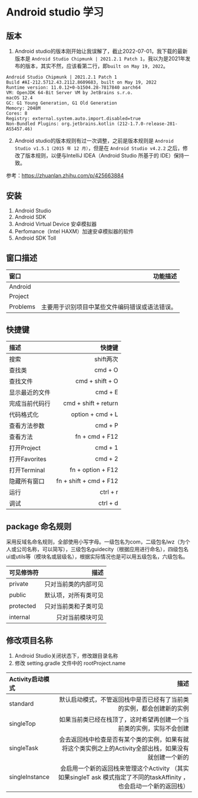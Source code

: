 # Android studio 学习

## 版本

1. Android studio的版本刚开始让我误解了，截止2022-07-01，我下载的最新版本是 `Android Studio Chipmunk | 2021.2.1 Patch 1`，我以为是2021年发布的版本，其实不然，应该看第二行，即`built on May 19, 2022`。


```
Android Studio Chipmunk | 2021.2.1 Patch 1
Build #AI-212.5712.43.2112.8609683, built on May 19, 2022
Runtime version: 11.0.12+0-b1504.28-7817840 aarch64
VM: OpenJDK 64-Bit Server VM by JetBrains s.r.o.
macOS 12.4
GC: G1 Young Generation, G1 Old Generation
Memory: 2048M
Cores: 8
Registry: external.system.auto.import.disabled=true
Non-Bundled Plugins: org.jetbrains.kotlin (212-1.7.0-release-281-AS5457.46)
```

2. Android studio的版本规则有过一次调整，之前是版本规则是 `Android Studio v1.5.1（2015 年 12 月）`，但是在 `Android Studio v4.2.2` 之后，修改了版本规则，以便与IntelliJ IDEA（Android Studio 所基于的 IDE）保持一致。


参考：https://zhuanlan.zhihu.com/p/425663884


## 安装

1. Android Studio
2. Android SDK
3. Android Virtual Device	安卓模拟器
4. Perfomance（Intel HAXM）加速安卓模拟器的软件
5. Android SDK Toll


## 窗口描述

| 窗口      |    功能描述 | 
| :-------- | --------:|
| Android | |
| Project | |
| Problems| 主要用于识别项目中某些文件编码错误或语法错误。|


## 快捷键

| 描述       |    快捷键 | 
| :-------- | --------:|  
| 搜索 | shift两次 |  
| 查找类 |  cmd + O |  
| 查找文件 | cmd + shift + O | 
| 显示最近的文件 | cmd + E | 
| 完成当前代码行 | cmd + shift + return | 
| 代码格式化 |	option + cmd + L | 
| 查看方法参数 | cmd + P |
| 查看方法 | fn + cmd + F12 | 
| 打开Project | cmd + 1 |
| 打开Favorites | cmd + 2 |
| 打开Terminal | fn + option + F12 |
| 隐藏所有窗口 | fn + shift + cmd + F12 |
| 运行 | ctrl + r |
| 调试 | ctrl + d |

## package 命名规则
采用反域名命名规则，全部使用小写字母。一级包名为com，二级包名lwz（为个人或公司名称，可以简写），三级包名guidecity（根据应用进行命名），四级包名ui或utils等（模块名或层级名），根据实际情况也是可以用五级包名，六级包名。


| 可见修饰符       |    描述 | 
| :-------- | --------:|  
| private | 只对当前类的内部可见 |  
| public |  默认项，对所有类可见 |  
| protected | 只对当前类和子类可见 | 
| internal | 只对当前模块可见 | 

## 修改项目名称
1. Android Studio关闭状态下，修改跟目录名称
2. 修改 setting.gradle 文件中的 rootProject.name


| Activity启动模式       |    描述 | 
| :-------- | --------:|  
| standard | 默认启动模式，不管返回栈中是否已经有了当前类的实例，都会创建新的实例 |  
| singleTop |  如果当前类已经在栈顶了，这时希望再创建一个当前类的实例，实际不会创建 |  
| singleTask | 会去返回栈中检查是否有某个类的实例，如果有就将这个类实例之上的Activity全部出栈，如果没有就创建一个新的 | 
| singleInstance | 会启用一个新的返回栈来管理这个Activity （其实如果singleT ask 模式指定了不同的taskAffinity ，也会启动一个新的返回栈）| 
